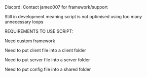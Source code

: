 Discord: Contact jameo007 for framework/support

Still in development meaning script is not optimised using too many unnecessary loops

REQUIREMENTS TO USE SCRIPT:

Need custom framework

Need to put client file into a client folder

Need to put server file into a server folder

Need to put config file into a shared folder
